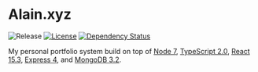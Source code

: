 # Alain.xyz

![Release][release-img] [![License][license-img]][license-url] [![Dependency Status][david-img]][david-url]

My personal portfolio system build on top of [Node 7](https://nodejs.org/en/), [TypeScript 2.0](http://www.typescriptlang.org/),  [React 15.3](https://facebook.github.io/react/), [Express 4](https://expressjs.com/), and [MongoDB 3.2](http://mongodb.org/).

[release-img]: https://img.shields.io/badge/release-0.4.0-4dbfcc.svg?style=flat-square
[license-img]: http://img.shields.io/:license-mit-blue.svg?style=flat-square
[license-url]: https://opensource.org/licenses/MIT
[david-url]: https://david-dm.org/alaingalvan/alain.xyz
[david-img]: https://david-dm.org/alaingalvan/alain.xyz.svg?style=flat-square
[david-dev-url]: https://david-dm.org/alaingalvan/alain.xyz#info=devDependencies
[david-dev-img]: https://david-dm.org/alaingalvan/alain.xyz/dev-status.svg?style=flat-square
